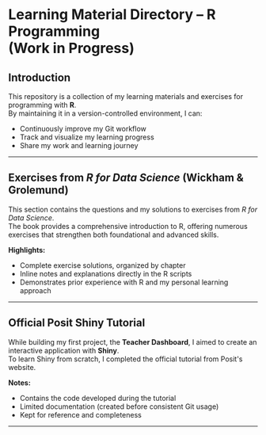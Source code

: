 # Learning Material Directory – R Programming <br>(Work in Progress)

## Introduction
This repository is a collection of my learning materials and exercises for programming with **R**.  
By maintaining it in a version-controlled environment, I can:

- Continuously improve my Git workflow
- Track and visualize my learning progress
- Share my work and learning journey

---

## Exercises from *R for Data Science* (Wickham & Grolemund)
This section contains the questions and my solutions to exercises from *R for Data Science*.  
The book provides a comprehensive introduction to R, offering numerous exercises that strengthen both foundational and advanced skills.

**Highlights:**
- Complete exercise solutions, organized by chapter
- Inline notes and explanations directly in the R scripts
- Demonstrates prior experience with R and my personal learning approach

---

## Official Posit Shiny Tutorial
While building my first project, the **Teacher Dashboard**, I aimed to create an interactive application with **Shiny**.  
To learn Shiny from scratch, I completed the official tutorial from Posit's website.

**Notes:**
- Contains the code developed during the tutorial
- Limited documentation (created before consistent Git usage)
- Kept for reference and completeness

---
